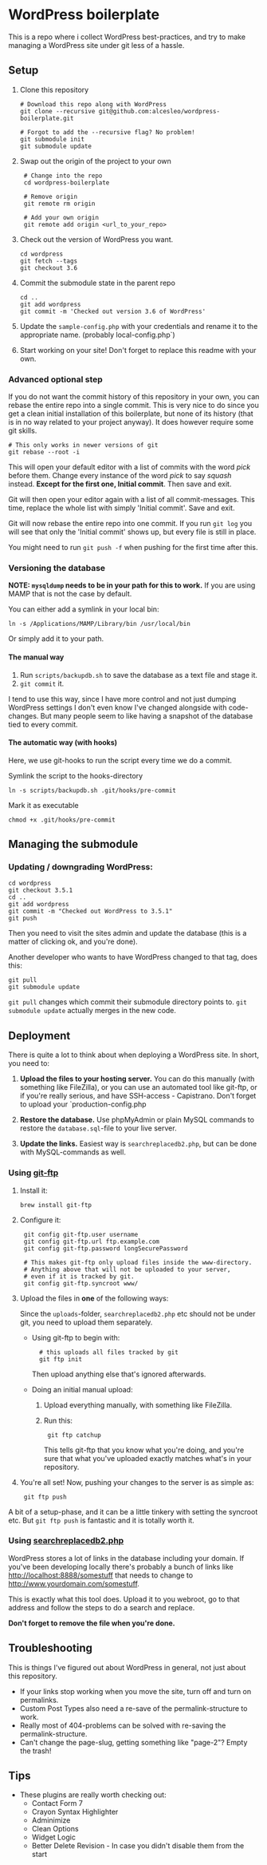 # WordPress boilerplate

This is a repo where i collect WordPress best-practices, and try to make managing a WordPress site under git less of a hassle.

## Setup

1.  Clone this repository

        # Download this repo along with WordPress
        git clone --recursive git@github.com:alcesleo/wordpress-boilerplate.git

        # Forgot to add the --recursive flag? No problem!
        git submodule init
        git submodule update


2. Swap out the origin of the project to your own

        # Change into the repo
        cd wordpress-boilerplate

        # Remove origin
        git remote rm origin

        # Add your own origin
        git remote add origin <url_to_your_repo>

3.  Check out the version of WordPress you want.

        cd wordpress
        git fetch --tags
        git checkout 3.6

4.  Commit the submodule state in the parent repo

        cd ..
        git add wordpress
        git commit -m 'Checked out version 3.6 of WordPress'

5. Update the `sample-config.php` with your credentials and rename it to the
appropriate name. (probably local-config.php`)

6. Start working on your site! Don't forget to replace this readme with your own.

### Advanced optional step

If you do not want the commit history of this repository in your own, you can
rebase the entire repo into a single commit. This is very nice to do since
you get a clean initial installation of this boilerplate, but none of its history
(that is in no way related to your project anyway). It does however require some
git skills.

    # This only works in newer versions of git
    git rebase --root -i

This will open your default editor with a list of commits with the word *pick* before them.
Change every instance of the word *pick* to say *squash* instead. **Except for the first one, Initial commit**. Then save and exit.

Git will then open your editor again with a list of all commit-messages. This time, replace
the whole list with simply 'Initial commit'. Save and exit.

Git will now rebase the entire repo into one commit. If you run `git log` you will see
that only the 'Initial commit' shows up, but every file is still in place.

You might need to run `git push -f` when pushing for the first time after this.

### Versioning the database

**NOTE: `mysqldump` needs to be in your path for this to work.** If you are using MAMP that is not the case by default.

You can either add a symlink in your local bin:

    ln -s /Applications/MAMP/Library/bin /usr/local/bin

Or simply add it to your path.

#### The manual way

1. Run `scripts/backupdb.sh` to save the database as a text file and stage it.
2. `git commit` it.

I tend to use this way, since I have more control and not just dumping WordPress settings
I don't even know I've changed alongside with code-changes. But many people seem to like
having a snapshot of the database tied to every commit.

#### The automatic way (with hooks)

Here, we use git-hooks to run the script every time we do a commit.

Symlink the script to the hooks-directory

    ln -s scripts/backupdb.sh .git/hooks/pre-commit

Mark it as executable

    chmod +x .git/hooks/pre-commit

## Managing the submodule

### Updating / downgrading WordPress:

    cd wordpress
    git checkout 3.5.1
    cd ..
    git add wordpress
    git commit -m "Checked out WordPress to 3.5.1"
    git push

Then you need to visit the sites admin and update the database (this is a matter of clicking ok, and you're done).

Another developer who wants to have WordPress changed to that tag, does this:

    git pull
    git submodule update

`git pull` changes which commit their submodule directory points to. `git submodule update` actually merges in the new code.

## Deployment

There is quite a lot to think about when deploying a WordPress site. In short, you need to:

1. **Upload the files to your hosting server.** You can do this manually (with something like FileZilla), or you can use an automated tool like git-ftp, or if you're really serious, and have SSH-access - Capistrano. Don't forget to upload your `production-config.php

2. **Restore the database.** Use phpMyAdmin or plain MySQL commands to restore the `database.sql`-file to your live server.

3. **Update the links.** Easiest way is `searchreplacedb2.php`, but can be done with MySQL-commands as well.

### Using [git-ftp](https://github.com/git-ftp/git-ftp)

1.  Install it:

        brew install git-ftp

2. Configure it:

        git config git-ftp.user username
        git config git-ftp.url ftp.example.com
        git config git-ftp.password longSecurePassword

        # This makes git-ftp only upload files inside the www-directory.
        # Anything above that will not be uploaded to your server,
        # even if it is tracked by git.
        git config git-ftp.syncroot www/

3. Upload the files in **one** of the following ways:

    Since the `uploads`-folder, `searchreplacedb2.php` etc should not be under git, you need to upload them separately.

    + Using git-ftp to begin with:

            # this uploads all files tracked by git
            git ftp init

        Then upload anything else that's ignored afterwards.

    + Doing an initial manual upload:

        1. Upload everything manually, with something like FileZilla.
        2. Run this:

                git ftp catchup

            This tells git-ftp that you know what you're doing,
            and you're sure that what you've uploaded exactly matches what's in your
            repository.


4. You're all set! Now, pushing your changes to the server is as simple as:

        git ftp push

A bit of a setup-phase, and it can be a little tinkery with setting the syncroot etc. But `git ftp push` is fantastic and it is totally worth it.

### Using [searchreplacedb2.php](http://interconnectit.com/products/search-and-replace-for-wordpress-databases/)

WordPress stores a lot of links in the database including your domain. If you've been developing locally there's probably a bunch of links like <http://localhost:8888/somestuff> that needs to change to <http://www.yourdomain.com/somestuff>.

This is exactly what this tool does. Upload it to you webroot, go to that address and follow the steps to do a search and replace.

**Don't forget to remove the file when you're done.**

## Troubleshooting

This is things I've figured out about WordPress in general, not just about this repository.

+ If your links stop working when you move the site, turn off and turn on permalinks.
+ Custom Post Types also need a re-save of the permalink-structure to work.
+ Really most of 404-problems can be solved with re-saving the permalink-structure.
+ Can't change the page-slug, getting something like "page-2"? Empty the trash!

## Tips

+ These plugins are really worth checking out:
    + Contact Form 7
    + Crayon Syntax Highlighter
    + Adminimize
    + Clean Options
    + Widget Logic
    + Better Delete Revision - In case you didn't disable them from the start
